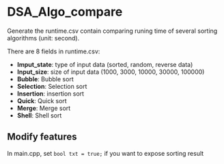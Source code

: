 # DSA_Algo_compare
 Generate the runtime.csv contain comparing runing time of several sorting algorithms (unit: second). 
 
 There are 8 fields in runtime.csv:
 - **Imput_state**: type of input data (sorted, random, reverse data)
 - **Input_size**: size of input data (1000, 3000, 10000, 30000, 100000)
 - **Bubble**: Bubble sort
 - **Selection**: Selection sort
 - **Insertion**: insertion sort
 - **Quick**: Quick sort
 - **Merge**: Merge sort
 - **Shell**: Shell sort
 
## Modify features
In main.cpp, set `bool txt = true;` if you want to expose sorting result

